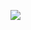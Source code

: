 [![](https://github.com/khazidhea/django_actions/workflows/Test/badge.svg)](https://github.com/khazidhea/django_actions/actions?query=workflow%3ATest+branch%3Amaster)